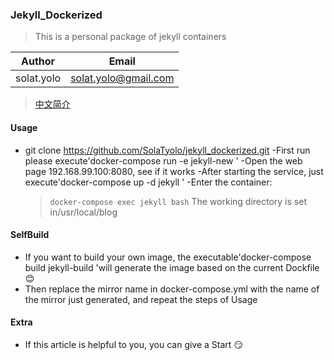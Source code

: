 ### Jekyll_Dockerized

> This is a personal package of jekyll containers

|Author|Email|
|---|---
|solat.yolo|solat.yolo@gmail.com|

> [中文简介](https://github.com/SolaTyolo/jekyll_dockerized/blob/master/README.zh-cn.md)

#### Usage

- git clone https://github.com/SolaTyolo/jekyll_dockerized.git
-First run please execute'docker-compose run -e jekyll-new '
-Open the web page 192.168.99.100:8080, see if it works
-After starting the service, just execute'docker-compose up -d jekyll '
-Enter the container:
    > `docker-compose exec jekyll bash`
    > The working directory is set in/usr/local/blog


#### SelfBuild

- If you want to build your own image, the executable'docker-compose build jekyll-build 'will generate the image based on the current Dockfile :blush:
- Then replace the mirror name in docker-compose.yml with the name of the mirror just generated, and repeat the steps of Usage

#### Extra

- If this article is helpful to you, you can give a Start :smirk:
